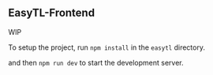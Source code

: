 ## EasyTL-Frontend
 
WIP

To setup the project, run `npm install` in the `easytl` directory.

and then `npm run dev` to start the development server.